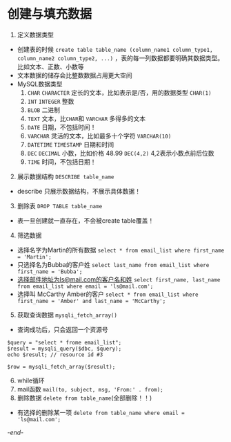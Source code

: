 # 创建与填充数据

1. 定义数据类型
  * 创建表的时候 `create table table_name (column_name1 column_type1, column_name2 column_type2, ...)` ，表的每一列数据都要明确其数据类型。比如文本、正数、小数等
  * 文本数据的储存会比整数数据占用更大空间
  * MySQL数据类型
    1. `CHAR` `CHARACTER` 定长的文本，比如表示是/否，用的数据类型 `CHAR(1)`
    2. `INT` `INTEGER` 整数
    3. `BLOB` 二进制
    4. `TEXT` 文本，比`CHAR`和 `VARCHAR` 多得多的文本
    5. `DATE` 日期，不包括时间！
    6. `VARCHAR` 灵活的文本，比如最多十个字符 `VARCHAR(10)`
    7. `DATETIME` `TIMESTAMP` 日期和时间
    8. `DEC` `DECIMAL` 小数，比如价格 48.99 `DEC(4,2)` 4,2表示小数点前后位数
    9. `TIME` 时间，不包括日期！
2. 展示数据结构 `DESCRIBE table_name`
  * describe 只展示数据结构，不展示具体数据！
3. 删除表 `DROP TABLE table_name`
  * 表一旦创建就一直存在，不会被create table覆盖！
4. 筛选数据
  * 选择名字为Martin的所有数据 `select * from email_list where first_name = 'Martin';`
  * 只选择名为Bubba的客户姓 `select last_name from email_list where first_name = 'Bubba';`
  * 选择邮件地址为ls@mail.com的客户名和姓 `select first_name, last_name from email_list where email = 'ls@mail.com';`
  * 选择叫 McCarthy Amber的客户 `select * from email_list where first_name = 'Amber' and last_name = 'McCarthy';`
5. 获取查询数据 `mysqli_fetch_array()`
  * 查询成功后，只会返回一个资源号
  ```
  $query = "select * frome email_list";
  $result = mysqli_query($dbc, $query);
  echo $result; // resource id #3

  $row = mysqli_fetch_array($result);
  ```
6. while循环
7. mail函数 `mail(to, subject, msg, 'From:' . from);`
8. 删除数据 `delete from table_name`(全部删除！！)
  * 有选择的删除某一项 `delete from table_name where email = 'ls@mail.com';`

*-end-*
